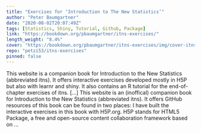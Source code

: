 ```yaml
---
title: "Exercises for ‘Introduction to The New Statistics’"
author: "Peter Baumgartner"
date: "2020-08-02T20:07:49Z"
tags: [Statistics, Shiny, Tutorial, Github, Package]
link: "https://bookdown.org/pbaumgartner/itns-exercises/"
length_weight: "8.4%"
cover: "https://bookdown.org/pbaumgartner/itns-exercises/img/cover-itns-adapted-min.jpg"
repo: "petzi53/itns-exercises"
pinned: false
---
```


This website is a companion book for Introduction to the New Statistics (abbreviated itns). It offers interactive exercises developed mostly in H5P but also with learnr and shiny. It also contains an R tutorial for the end-of-chapter exercises of itns. [...] This website is an (inoffical) companion book for Introduction to the New Statistics (abbreviated itns). It offers GitHub resources of this book can be found in two places: I have built the interactive exercises in this book with H5P.org. H5P stands for HTML5 Package, a free and open-source content collaboration framework based on ...
